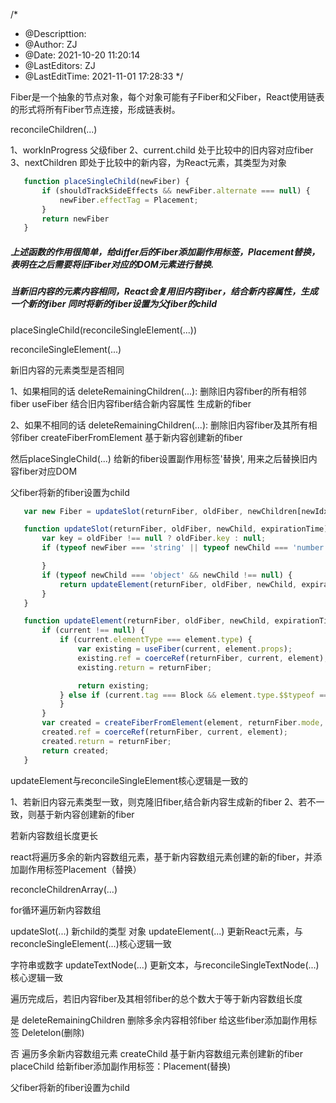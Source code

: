 <!--
 * @Descripttion: 
 * @Author: ZJ
 * @Date: 2021-10-20 11:20:14
 * @LastEditors: ZJ
 * @LastEditTime: 2022-01-04 18:48:24
-->
/*
 * @Descripttion: 
 * @Author: ZJ
 * @Date: 2021-10-20 11:20:14
 * @LastEditors: ZJ
 * @LastEditTime: 2021-11-01 17:28:33
 */

Fiber是一个抽象的节点对象，每个对象可能有子Fiber和父Fiber，React使用链表的形式将所有Fiber节点连接，形成链表树。

reconcileChildren(...)

1、workInProgress  父级fiber
2、current.child 处于比较中的旧内容对应fiber
3、nextChildren 即处于比较中的新内容，为React元素，其类型为对象

```js
   function placeSingleChild(newFiber) {
       if (shouldTrackSideEffects && newFiber.alternate === null) {
           newFiber.effectTag = Placement;
       }
       return newFiber
   }
```
##### 上述函数的作用很简单，给differ后的Fiber添加副作用标签，Placement替换，表明在之后需要将旧Fiber对应的DOM元素进行替换.

##### 当新旧内容的元素内容相同，React会复用旧内容fiber，结合新内容属性，生成一个新的fiber 同时将新的fiber设置为父fiber的child


placeSingleChild(reconcileSingleElement(...))

reconcileSingleElement(...)

新旧内容的元素类型是否相同

1、如果相同的话  deleteRemainingChildren(...): 删除旧内容fiber的所有相邻fiber   useFiber 结合旧内容fiber结合新内容属性
生成新的fiber

2、如果不相同的话 deleteRemainingChildren(...): 删除旧内容fiber及其所有相邻fiber  createFiberFromElement 基于新内容创建新的fiber

然后placeSingleChild(...) 给新的fiber设置副作用标签'替换', 用来之后替换旧内容fiber对应DOM

父fiber将新的fiber设置为child

```js
   var new Fiber = updateSlot(returnFiber, oldFiber, newChildren[newIdx], expirationTime);

   function updateSlot(returnFiber, oldFiber, newChild, expirationTime) {
       var key = oldFiber !== null ? oldFiber.key : null;
       if (typeof newFiber === 'string' || typeof newChild === 'number') {

       }
       if (typeof newChild === 'object' && newChild !== null) {
           return updateElement(returnFiber, oldFiber, newChild, expirationTime)
       }
   }

   function updateElement(returnFiber, oldFiber, newChild, expirationTime) {
       if (current !== null) {
           if (current.elementType === element.type) {
               var existing = useFiber(current, element.props);
               existing.ref = coerceRef(returnFiber, current, element);
               existing.return = returnFiber;

               return existing;
           } else if (current.tag === Block && element.type.$$typeof === REACT_BLOCK_TYPE) {    
           }
       }
       var created = createFiberFromElement(element, returnFiber.mode, expirationTime);
       created.ref = coerceRef(returnFiber, current, element);
       created.return = returnFiber;
       return created;
   }
```

updateElement与reconcileSingleElement核心逻辑是一致的

1、若新旧内容元素类型一致，则克隆旧fiber,结合新内容生成新的fiber
2、若不一致，则基于新内容创建新的fiber

若新内容数组长度更长

react将遍历多余的新内容数组元素，基于新内容数组元素创建的新的fiber，并添加副作用标签Placement（替换）

reconcleChildrenArray(...)

for循环遍历新内容数组

updateSlot(...)  新child的类型  对象  updateElement(...) 更新React元素，与reconcleSingleElement(...)核心逻辑一致

字符串或数字   updateTextNode(...) 更新文本，与reconcileSingleTextNode(...) 核心逻辑一致

遍历完成后，若旧内容fiber及其相邻fiber的总个数大于等于新内容数组长度

是   deleteRemainingChildren 删除多余内容相邻fiber   给这些fiber添加副作用标签  Deletelon(删除)

否   遍历多余新内容数组元素   createChild 基于新内容数组元素创建新的fiber   
placeChild 给新fiber添加副作用标签：Placement(替换)

父fiber将新的fiber设置为child





